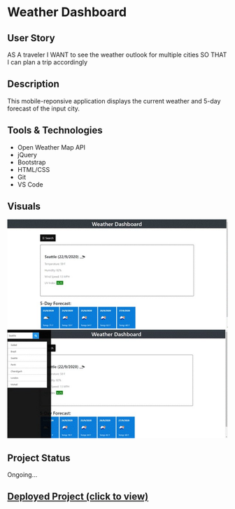 # Weather Dashboard

## User Story

AS A traveler
I WANT to see the weather outlook for multiple cities
SO THAT I can plan a trip accordingly

## Description

This mobile-reponsive application displays the current weather and 5-day forecast of the input city.

## Tools & Technologies 

- Open Weather Map API 
- jQuery
- Bootstrap
- HTML/CSS
- Git
- VS Code

## Visuals

<img src="Images/Visual1.gif">
<img src="Images/Visual2.gif">

## Project Status

Ongoing...

## <a href="https://prabhm512.github.io/weather-dashboard/">Deployed Project (click to view)</a>
